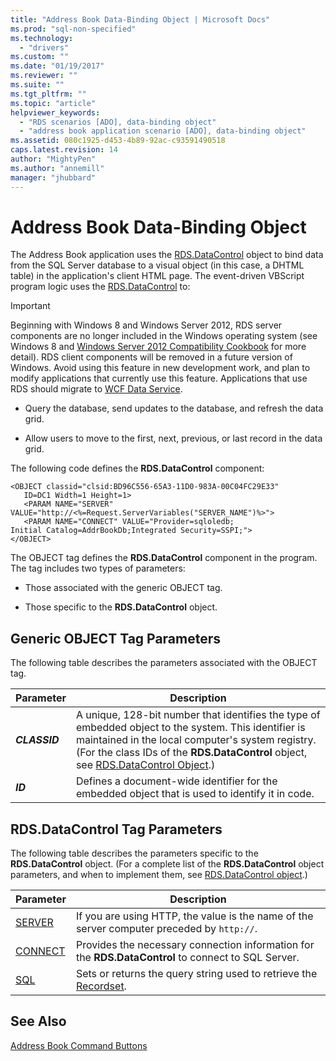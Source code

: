 ```yaml
---
title: "Address Book Data-Binding Object | Microsoft Docs"
ms.prod: "sql-non-specified"
ms.technology:
  - "drivers"
ms.custom: ""
ms.date: "01/19/2017"
ms.reviewer: ""
ms.suite: ""
ms.tgt_pltfrm: ""
ms.topic: "article"
helpviewer_keywords: 
  - "RDS scenarios [ADO], data-binding object"
  - "address book application scenario [ADO], data-binding object"
ms.assetid: 080c1925-d453-4b89-92ac-c93591490518
caps.latest.revision: 14
author: "MightyPen"
ms.author: "annemill"
manager: "jhubbard"
---
```

# Address Book Data-Binding Object
The Address Book application uses the [RDS.DataControl](../../../ado/reference/rds-api/datacontrol-object-rds.md) object to bind data from the SQL Server database to a visual object (in this case, a DHTML table) in the application's client HTML page. The event-driven VBScript program logic uses the [RDS.DataControl](../../../ado/reference/rds-api/datacontrol-object-rds.md) to:  
  
> [!IMPORTANT]
>  Beginning with Windows 8 and Windows Server 2012, RDS server components are no longer included in the Windows operating system (see Windows 8 and [Windows Server 2012 Compatibility Cookbook](https://www.microsoft.com/en-us/download/details.aspx?id=27416) for more detail). RDS client components will be removed in a future version of Windows. Avoid using this feature in new development work, and plan to modify applications that currently use this feature. Applications that use RDS should migrate to [WCF Data Service](http://go.microsoft.com/fwlink/?LinkId=199565).  
  
-   Query the database, send updates to the database, and refresh the data grid.  
  
-   Allow users to move to the first, next, previous, or last record in the data grid.  
  
 The following code defines the **RDS.DataControl** component:  
  
```  
<OBJECT classid="clsid:BD96C556-65A3-11D0-983A-00C04FC29E33"  
   ID=DC1 Width=1 Height=1>  
   <PARAM NAME="SERVER" VALUE="http://<%=Request.ServerVariables("SERVER_NAME")%>">  
   <PARAM NAME="CONNECT" VALUE="Provider=sqloledb;  
Initial Catalog=AddrBookDb;Integrated Security=SSPI;">  
</OBJECT>  
```  
  
 The OBJECT tag defines the **RDS.DataControl** component in the program. The tag includes two types of parameters:  
  
-   Those associated with the generic OBJECT tag.  
  
-   Those specific to the **RDS.DataControl** object.  
  
## Generic OBJECT Tag Parameters  
 The following table describes the parameters associated with the OBJECT tag.  
  
|Parameter|Description|  
|---------------|-----------------|  
|***CLASSID***|A unique, 128-bit number that identifies the type of embedded object to the system. This identifier is maintained in the local computer's system registry. (For the class IDs of the **RDS.DataControl** object, see [RDS.DataControl Object](../../../ado/reference/rds-api/datacontrol-object-rds.md).)|  
|***ID***|Defines a document-wide identifier for the embedded object that is used to identify it in code.|  
  
## RDS.DataControl Tag Parameters  
 The following table describes the parameters specific to the **RDS.DataControl** object. (For a complete list of the **RDS.DataControl** object parameters, and when to implement them, see [RDS.DataControl object](../../../ado/reference/rds-api/datacontrol-object-rds.md).)  
  
|Parameter|Description|  
|---------------|-----------------|  
|[SERVER](../../../ado/reference/rds-api/server-property-rds.md)|If you are using HTTP, the value is the name of the server computer preceded by `http://`.|  
|[CONNECT](../../../ado/reference/rds-api/connect-property-rds.md)|Provides the necessary connection information for the **RDS.DataControl** to connect to SQL Server.|  
|[SQL](../../../ado/reference/rds-api/sql-property.md)|Sets or returns the query string used to retrieve the [Recordset](../../../ado/reference/ado-api/recordset-object-ado.md).|  
  
## See Also  
 [Address Book Command Buttons](../../../ado/guide/remote-data-service/address-book-command-buttons.md)


